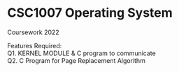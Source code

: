 # CSC1007 Operating System

Coursework 2022

Features Required:<br/>
Q1. KERNEL MODULE & C program to communicate<br/>
Q2. C Program for Page Replacement Algorithm<br/>
